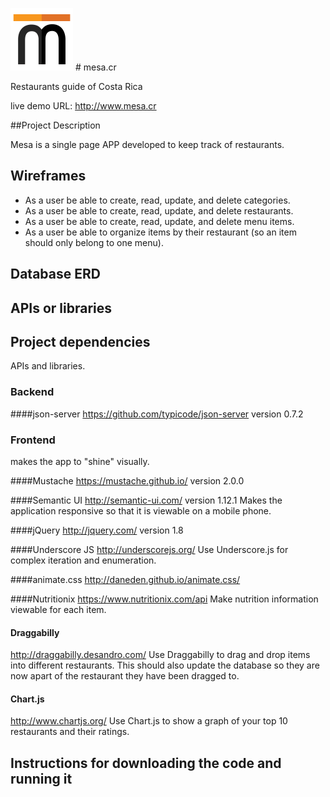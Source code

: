 ![Mesa Costa Rica Logo](./docs/mesa-logo-thumb.png)   # mesa.cr

Restaurants guide of Costa Rica

live demo URL: http://www.mesa.cr

##Project Description

Mesa is a single page APP developed to keep track of restaurants.


## Wireframes
* As a user be able to create, read, update, and delete categories.
* As a user be able to create, read, update, and delete restaurants.
* As a user  be able to create, read, update, and delete menu items.
* As a user be able to organize items by their restaurant (so an item should only belong to one menu).

## Database ERD
## APIs or libraries
## Project dependencies
APIs and libraries.

### Backend

####json-server
https://github.com/typicode/json-server
version 0.7.2


### Frontend
makes the  app to "shine" visually.

####Mustache https://mustache.github.io/
version 2.0.0


####Semantic UI
http://semantic-ui.com/
version 1.12.1
Makes the application responsive so that it is viewable on a mobile phone.

####jQuery
http://jquery.com/
version 1.8

####Underscore JS
http://underscorejs.org/
Use Underscore.js for complex iteration and enumeration.

####animate.css
http://daneden.github.io/animate.css/

####Nutritionix
https://www.nutritionix.com/api
Make nutrition information viewable for each item.

#### Draggabilly
http://draggabilly.desandro.com/
Use Draggabilly to drag and drop items into different restaurants. This should also update the database so they are now apart of the restaurant they have been dragged to.

#### Chart.js
http://www.chartjs.org/
Use Chart.js to show a graph of your top 10 restaurants and their ratings.

## Instructions for downloading the code and running it
